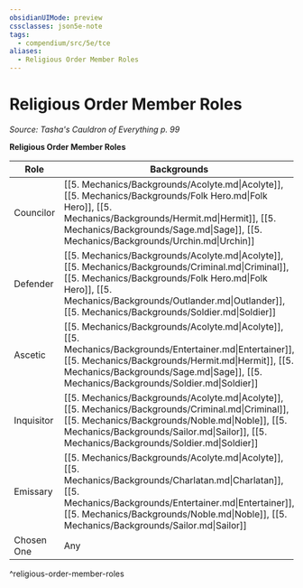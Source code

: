 ```yaml
---
obsidianUIMode: preview
cssclasses: json5e-note
tags:
  - compendium/src/5e/tce
aliases:
  - Religious Order Member Roles
---
```

# Religious Order Member Roles
*Source: Tasha's Cauldron of Everything p. 99* 

**Religious Order Member Roles**

| Role | Backgrounds |
|------|-------------|
| Councilor | [[5. Mechanics/Backgrounds/Acolyte.md\|Acolyte]], [[5. Mechanics/Backgrounds/Folk Hero.md\|Folk Hero]], [[5. Mechanics/Backgrounds/Hermit.md\|Hermit]], [[5. Mechanics/Backgrounds/Sage.md\|Sage]], [[5. Mechanics/Backgrounds/Urchin.md\|Urchin]] |
| Defender | [[5. Mechanics/Backgrounds/Acolyte.md\|Acolyte]], [[5. Mechanics/Backgrounds/Criminal.md\|Criminal]], [[5. Mechanics/Backgrounds/Folk Hero.md\|Folk Hero]], [[5. Mechanics/Backgrounds/Outlander.md\|Outlander]], [[5. Mechanics/Backgrounds/Soldier.md\|Soldier]] |
| Ascetic | [[5. Mechanics/Backgrounds/Acolyte.md\|Acolyte]], [[5. Mechanics/Backgrounds/Entertainer.md\|Entertainer]], [[5. Mechanics/Backgrounds/Hermit.md\|Hermit]], [[5. Mechanics/Backgrounds/Sage.md\|Sage]], [[5. Mechanics/Backgrounds/Soldier.md\|Soldier]] |
| Inquisitor | [[5. Mechanics/Backgrounds/Acolyte.md\|Acolyte]], [[5. Mechanics/Backgrounds/Criminal.md\|Criminal]], [[5. Mechanics/Backgrounds/Noble.md\|Noble]], [[5. Mechanics/Backgrounds/Sailor.md\|Sailor]], [[5. Mechanics/Backgrounds/Soldier.md\|Soldier]] |
| Emissary | [[5. Mechanics/Backgrounds/Acolyte.md\|Acolyte]], [[5. Mechanics/Backgrounds/Charlatan.md\|Charlatan]], [[5. Mechanics/Backgrounds/Entertainer.md\|Entertainer]], [[5. Mechanics/Backgrounds/Noble.md\|Noble]], [[5. Mechanics/Backgrounds/Sailor.md\|Sailor]] |
| Chosen One | Any |
^religious-order-member-roles
